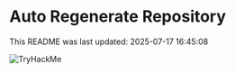 # Auto Regenerate Repository

This README was last updated: 2025-07-17 16:45:08

 ![TryHackMe](https://tryhackme.com/badge/533634)